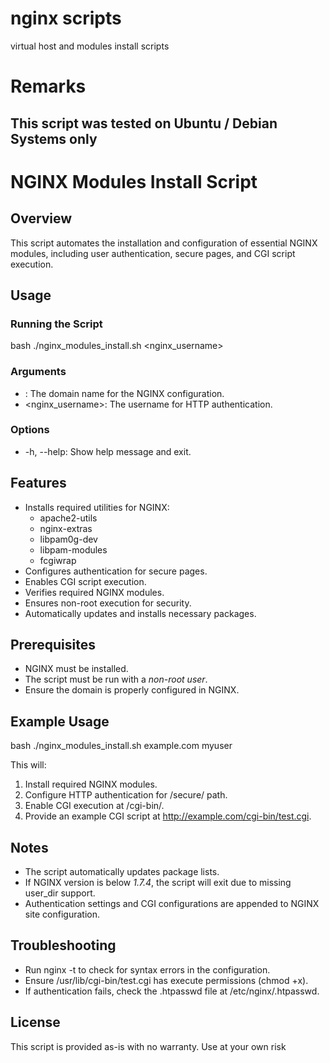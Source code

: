 # nginx scripts
virtual host and modules install scripts

# Remarks
##  This script was tested on Ubuntu / Debian Systems only

# NGINX Modules Install Script

## Overview

This script automates the installation and configuration of essential NGINX modules, including user authentication, secure pages, and CGI script execution.

## Usage

### Running the Script

bash
./nginx_modules_install.sh <domain> <nginx_username>


### Arguments

- <domain>: The domain name for the NGINX configuration.
- <nginx_username>: The username for HTTP authentication.

### Options

- -h, --help: Show help message and exit.

## Features

- Installs required utilities for NGINX:
  - apache2-utils
  - nginx-extras
  - libpam0g-dev
  - libpam-modules
  - fcgiwrap
- Configures authentication for secure pages.
- Enables CGI script execution.
- Verifies required NGINX modules.
- Ensures non-root execution for security.
- Automatically updates and installs necessary packages.

## Prerequisites

- NGINX must be installed.
- The script must be run with a *non-root user*.
- Ensure the domain is properly configured in NGINX.

## Example Usage

bash
./nginx_modules_install.sh example.com myuser


This will:

1. Install required NGINX modules.
2. Configure HTTP authentication for /secure/ path.
3. Enable CGI execution at /cgi-bin/.
4. Provide an example CGI script at http://example.com/cgi-bin/test.cgi.

## Notes

- The script automatically updates package lists.
- If NGINX version is below *1.7.4*, the script will exit due to missing user_dir support.
- Authentication settings and CGI configurations are appended to NGINX site configuration.

## Troubleshooting

- Run nginx -t to check for syntax errors in the configuration.
- Ensure /usr/lib/cgi-bin/test.cgi has execute permissions (chmod +x).
- If authentication fails, check the .htpasswd file at /etc/nginx/.htpasswd.

## License

This script is provided as-is with no warranty. Use at your own risk
